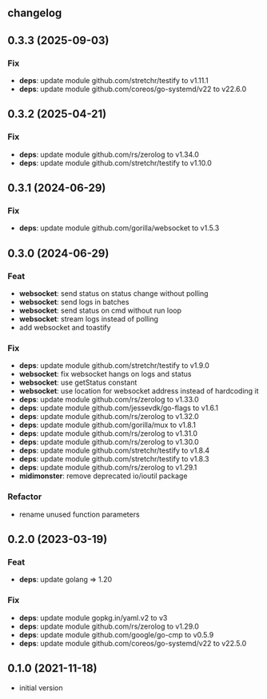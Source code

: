 ## changelog

## 0.3.3 (2025-09-03)

### Fix

- **deps**: update module github.com/stretchr/testify to v1.11.1
- **deps**: update module github.com/coreos/go-systemd/v22 to v22.6.0

## 0.3.2 (2025-04-21)

### Fix

- **deps**: update module github.com/rs/zerolog to v1.34.0
- **deps**: update module github.com/stretchr/testify to v1.10.0

## 0.3.1 (2024-06-29)

### Fix

- **deps**: update module github.com/gorilla/websocket to v1.5.3

## 0.3.0 (2024-06-29)

### Feat

- **websocket**: send status on status change without polling
- **websocket**: send logs in batches
- **websocket**: send status on cmd without run loop
- **websocket**: stream logs instead of polling
- add websocket and toastify

### Fix

- **deps**: update module github.com/stretchr/testify to v1.9.0
- **websocket**: fix websocket hangs on logs and status
- **websocket**: use getStatus constant
- **websocket**: use location for websocket address instead of hardcoding it
- **deps**: update module github.com/rs/zerolog to v1.33.0
- **deps**: update module github.com/jessevdk/go-flags to v1.6.1
- **deps**: update module github.com/rs/zerolog to v1.32.0
- **deps**: update module github.com/gorilla/mux to v1.8.1
- **deps**: update module github.com/rs/zerolog to v1.31.0
- **deps**: update module github.com/rs/zerolog to v1.30.0
- **deps**: update module github.com/stretchr/testify to v1.8.4
- **deps**: update module github.com/stretchr/testify to v1.8.3
- **deps**: update module github.com/rs/zerolog to v1.29.1
- **midimonster**: remove deprecated io/ioutil package

### Refactor

- rename unused function parameters

## 0.2.0 (2023-03-19)

### Feat

- **deps**: update golang => 1.20

### Fix

- **deps**: update module gopkg.in/yaml.v2 to v3
- **deps**: update module github.com/rs/zerolog to v1.29.0
- **deps**: update module github.com/google/go-cmp to v0.5.9
- **deps**: update module github.com/coreos/go-systemd/v22 to v22.5.0

## 0.1.0 (2021-11-18)

* initial version